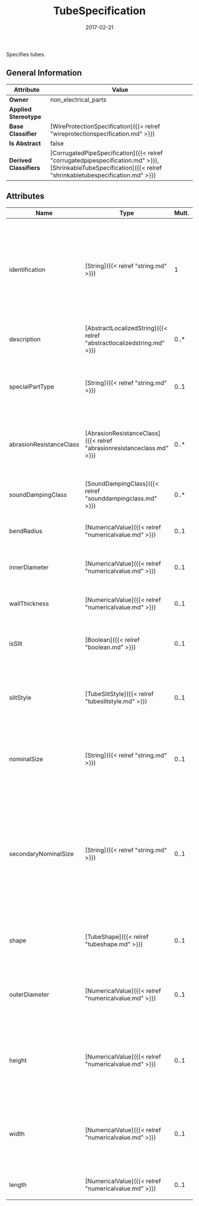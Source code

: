 ﻿---
title: TubeSpecification
toc: false
type: specs
date: "2017-02-21"
draft: false
specification: VEC
version: 1.1.3
documentType: "Recommendation"
elementType: Class
classes:
  - TubeSpecification
menu_name: vec-1.1.3
---
<p>Specifies tubes. </p>

## General Information

| Attribute               | Value |
|-------------------------|-------|
| **Owner**               | non_electrical_parts |
| **Applied Stereotype**  |   |
| **Base Classifier**     | [WireProtectionSpecification]({{< relref "wireprotectionspecification.md" >}})<br/>  |
| **Is Abstract**         | false |
| **Derived Classifiers** | [CorrugatedPipeSpecification]({{< relref "corrugatedpipespecification.md" >}}), [ShrinkableTubeSpecification]({{< relref "shrinkabletubespecification.md" >}}) |

## Attributes
|  Name  |  Type  |  Mult.  |  Description  |  Owning Classifier  |
|--------|--------|---------|---------------|--------------|
|identification | [String]({{< relref "string.md" >}}) | 1 | <p> Specifies a unique identification of the specification. The identification is guaranteed to be unique within the document containing the specification. Over all VEC-documents a Specification-instance can be trusted to be identical if the DocumentVersion-instance is the same (see DocumentVersion) and the identification of the Specification is the same.      </p> | [Specification]({{< relref "specification.md" >}}) |
|description | [AbstractLocalizedString]({{< relref "abstractlocalizedstring.md" >}}) | 0..* | <p> Specifies additional, human readable information about the specification.      </p> | [Specification]({{< relref "specification.md" >}}) |
|specialPartType | [String]({{< relref "string.md" >}}) | 0..1 | <p>The specialPartType allows the specification of subclassifications for a PartOrUsageRelatedSpecification (e.g. different types of connector housings).  </p> | [PartOrUsageRelatedSpecification]({{< relref "partorusagerelatedspecification.md" >}}) |
|abrasionResistanceClass | [AbrasionResistanceClass]({{< relref "abrasionresistanceclass.md" >}}) | 0..* | <p> Specifies the abrasion resistance class of the wire protection. According to the VDA this is a value between A &amp; G.     </p>      <p> KBLFRM-311     </p> | [WireProtectionSpecification]({{< relref "wireprotectionspecification.md" >}}) |
|soundDampingClass | [SoundDampingClass]({{< relref "sounddampingclass.md" >}}) | 0..* | <p>Specifies the class of sound damping. According to the VDA this is a value between A &amp; E. KBLFRM-311  </p> | [WireProtectionSpecification]({{< relref "wireprotectionspecification.md" >}}) |
|bendRadius | [NumericalValue]({{< relref "numericalvalue.md" >}}) | 0..1 | <p> Specifies the bend radius of the tube.      </p> | [TubeSpecification]({{< relref "tubespecification.md" >}}) |
|innerDiameter | [NumericalValue]({{< relref "numericalvalue.md" >}}) | 0..1 | <p>Defines the inner diameter of a tube. In the case of a shrinkable tube, it is the diameter of the tube in the unshrinked state.  </p> | [TubeSpecification]({{< relref "tubespecification.md" >}}) |
|wallThickness | [NumericalValue]({{< relref "numericalvalue.md" >}}) | 0..1 | <p> Specifies the thickness of the wall of the tube.      </p> | [TubeSpecification]({{< relref "tubespecification.md" >}}) |
|isSlit | [Boolean]({{< relref "boolean.md" >}}) | 0..1 | <p> Specifies whether the tube is slit or not. The style of the slitting can be defined with the <i>slitStyle.</i> If a <i>slitStyle</i> is defined, it implies that <i>isSlit=true</i>.      </p> | [TubeSpecification]({{< relref "tubespecification.md" >}}) |
|slitStyle | [TubeSlitStyle]({{< relref "tubeslitstyle.md" >}}) | 0..1 | <p> Specifies the style of the slitting of the tube. If a <i>slitStyle</i> is defined, it implies that <i>isSlit=true</i>.     </p>      <p> This attribute is defined as an <i>OpenEnumeration.</i>      </p> | [TubeSpecification]({{< relref "tubespecification.md" >}}) |
|nominalSize | [String]({{< relref "string.md" >}}) | 0..1 | <p> Defines the nominal size of a tube. The nominal size is a name for the size of the tube that is somehow related to the inner diameter of the tube. However it is not the inner diameter (e.g. &quot;10.5&quot;).      </p> | [TubeSpecification]({{< relref "tubespecification.md" >}}) |
|secondaryNominalSize | [String]({{< relref "string.md" >}}) | 0..1 | <p> Defines the secondary nominal size of a tube. The nominal size is a name for the size of the tube that is somehow related to the inner diameter of the tube. However it is not the inner diameter (e.g. &quot;10.5&quot;).     </p>      <p> The secondary nominal size shall only be used for two-parted tubes (see&#160;TubSlitStyle = TwoParts). The secondary nominal size defines the size of the outer (larger) tube of a two-parted tube.      </p> | [TubeSpecification]({{< relref "tubespecification.md" >}}) |
|shape | [TubeShape]({{< relref "tubeshape.md" >}}) | 0..1 | <p> Specifies the shape of the cross section of the tube.     </p>      <p> This attribute is defined as an <i>OpenEnumeration</i>      </p> | [TubeSpecification]({{< relref "tubespecification.md" >}}) |
|outerDiameter | [NumericalValue]({{< relref "numericalvalue.md" >}}) | 0..1 | <p> Specifies the outer diameter of the tube. The outer diameter of a tube shall only be used for circular tubes (shape = Circular). For other shapes, height and width shall be used.      </p> | [TubeSpecification]({{< relref "tubespecification.md" >}}) |
|height | [NumericalValue]({{< relref "numericalvalue.md" >}}) | 0..1 | <p> Specifies the height of the tube. If the height is defined, a width shall be defined, too. The height and width of a tube shall only be used for tubes that are not circular (shape != Circular). For circular shapes, the outside diameter shall be used.      </p> | [TubeSpecification]({{< relref "tubespecification.md" >}}) |
|width | [NumericalValue]({{< relref "numericalvalue.md" >}}) | 0..1 | <p> Specifies the width of the tube. If the width is defined, a height shall be defined, too. The height and width of a tube shall only be used for tubes that are not circular (shape != Circular). For circular shapes, the outside diameter shall be used.      </p> | [TubeSpecification]({{< relref "tubespecification.md" >}}) |
|length | [NumericalValue]({{< relref "numericalvalue.md" >}}) | 0..1 | <p> Specifies the length of the tube if it is a predefined value.      </p> | [TubeSpecification]({{< relref "tubespecification.md" >}}) |


